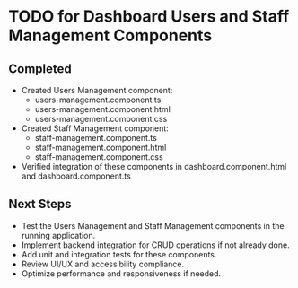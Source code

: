 # TODO for Dashboard Users and Staff Management Components

## Completed
- Created Users Management component:
  - users-management.component.ts
  - users-management.component.html
  - users-management.component.css
- Created Staff Management component:
  - staff-management.component.ts
  - staff-management.component.html
  - staff-management.component.css
- Verified integration of these components in dashboard.component.html and dashboard.component.ts

## Next Steps
- Test the Users Management and Staff Management components in the running application.
- Implement backend integration for CRUD operations if not already done.
- Add unit and integration tests for these components.
- Review UI/UX and accessibility compliance.
- Optimize performance and responsiveness if needed.
